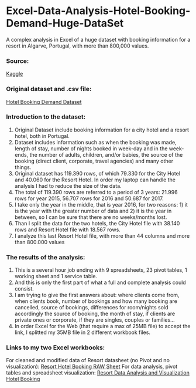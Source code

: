 # Excel-Data-Analysis-Hotel-Booking-Demand-Huge-DataSet
A complex analysis in Excel of a huge dataset with booking information for a resort in Algarve, Portugal, with more than 800,000 values.

### Source:
[Kaggle](https://www.kaggle.com/)

### Original dataset and .csv file:
[Hotel Booking Demand Dataset](https://www.kaggle.com/jessemostipak/hotel-booking-demand)

### Introduction to the dataset:

1. Original Dataset include booking information for a city hotel and a resort hotel, both in Portugal. 
2. Dataset includes information such as when the booking was made, length of stay, number of nights booked in week-day and in the week-ends, the number of adults, children, and/or babies, the source of the booking (direct client, corporate, travel agencies) and many other things. 
3. Original dataset has 119.390 rows, of which 79.330 for the City Hotel and 40.060 for the Resort Hotel. In order my laptop can handle the analysis I had to reduce the size of the data. 
4. The total of 119.390 rows are referred to a period of 3 years: 21.996 rows for year 2015, 56.707 rows for 2016 and 50.687 for 2017. 
5. I take only the year in the middle, that is year 2016, for two reasons: 1) it is the year with the greater number of data and 2) it is the year in between, so I can be sure that there are no weeks/months lost. 
6. Than I split the data for the two hotels, the City Hotel file with 38.140 rows and Resort Hotel file with 18.567 rows. 
7. I analyze this last Resort Hotel file, with more than 44 columns and more than 800.000 values

### The results of the analysis:

1. This is a several hour job ending with 9 spreadsheets, 23 pivot tables, 1 working sheet and 1 service table.
2. And this is only the first part of what a full and complete analysis could consist.
3. I am trying to give the first answers about: where clients come from, when clients book, number of bookings and how many booking are cancelled, source of bookings, differences for room/nights sold accordingly the source of booking, the month of stay, if clients are private ones or corporate, if they are singles, couples or families…
4. In order Excel for the Web (that require a max of 25MB file) to accept the link, I splitted my 35MB file in 2 different workbook files.

### Links to my two Excel workbooks:
For cleaned and modified data of Resort datasheet (no Pivot and no visualization):
[Resort Hotel Booking RAW Sheet](https://onedrive.live.com/edit.aspx?resid=5BBAC36967FA3E3C!19664&ithint=file%2cxlsx&authkey=!AIddzxyWjul5S_o)
For data analysis, pivot tables and spreadsheet visualization:
[Resort Data Analysis and Visualization Hotel Booking](https://onedrive.live.com/edit.aspx?resid=5BBAC36967FA3E3C!19662&ithint=file%2cxlsx&authkey=!AN04ObxsE8TZGME)
